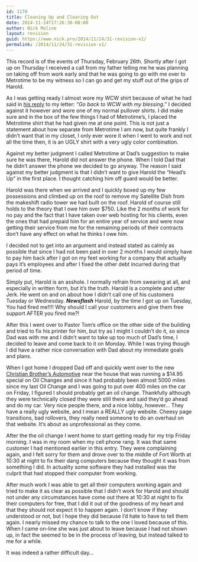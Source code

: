 ```yaml
---
id: 1178
title: Cleaning Up and Clearing Out
date: 2014-11-24T17:26:30-08:00
author: Nick Moline
layout: revision
guid: https://www.nick.pro/2014/11/24/31-revision-v1/
permalink: /2014/11/24/31-revision-v1/
---
```

This record is of the events of Thursday, February 26th. Shortly after I got up on Thursday I received a call from my father telling me he was planning on taking off from work early and that he was going to go with me over to Metrotime to be my witness so I can go and get my stuff out of the grips of Harold.

As I was getting ready I almost wore my WCW shirt because of what he had said in <a title="6 a.m. and all's ... well iffy" href="https://www.nick.pro/2004/02/25/fired/" target="_blank">his reply</a> to my letter: _&#8220;Go back to WCW with my blessing.&#8221;_ I decided against it however and wore one of my normal pullover shirts. I did make sure and in the box of the few things I had of Metrotime&#8217;s, I placed the Metrotime shirt that he had given me at one point. This is not just a statement about how separate from Metrotime I am now, but quite frankly I didn&#8217;t want that in my closet, I only ever wore it when I went to work and not all the time then, it is an UGLY shirt with a very ugly color combination.  
<!--more-->

Against my better judgment I called Metrotime at Dad&#8217;s suggestion to make sure he was there, Harold did not answer the phone. When I told Dad that he didn&#8217;t answer the phone we decided to go anyway. The reason I said against my better judgment is that I didn&#8217;t want to give Harold the &#8220;Head&#8217;s Up&#8221; in the first place. I thought catching him off guard would be better.

Harold was there when we arrived and I quickly boxed up my few possessions and climbed up on the roof to remove my Satellite Dish from the makeshift radio tower we had built on the roof. Harold of course still holds to the theory that I owe him over $750. Like the 2 months of work for no pay and the fact that I have taken over web hosting for his clients, even the ones that had prepaid him for an entire year of service and were now getting their service from me for the remaining periods of their contracts don&#8217;t have any effect on what he thinks I owe him.

I decided not to get into an argument and instead stated as calmly as possible that since I had not been paid in over 2 months I would simply have to pay him back after I got on my feet working for a company that actually pays it&#8217;s employees and after I fixed the other debt incurred during that period of time.

Simply put, Harold is an asshole. I normally refrain from swearing at all, and especially in written form, but it&#8217;s the truth. Harold is a complete and utter Jerk. He went on and on about how I didn&#8217;t call one of his customers Tuesday or Wednesday. **_Newsflash_** Harold, by the time I got up on Tuesday, You had fired me!!!! Why should I call your customers and give them free support AFTER you fired me?!

After this I went over to Pastor Tom&#8217;s office on the other side of the building and tried to fix his printer for him, but try as I might I couldn&#8217;t do it, so since Dad was with me and I didn&#8217;t want to take up too much of Dad&#8217;s time, I decided to leave and come back to it on Monday. While I was trying though I did have a rather nice conversation with Dad about my immediate goals and plans.

When I got home I dropped Dad off and quickly went over to the new <a title="Christian Brother's Automotive" href="http://www.christianbrothersauto.com/" target="_blank">Christian Brother&#8217;s Automotive</a> near the house that was running a $14.95 special on Oil Changes and since it had probably been almost 5000 miles since my last Oil Change and I was going to put over 400 miles on the car on Friday, I figured I should probably get an oil change. Thankfully although they were technically closed they were still there and said they&#8217;d go ahead and do my car. Very nice people there, and a nice lobby, however&#8230; They have a really ugly website, and I mean a REALLY ugly website. Cheesy page transitions, bad rollovers, they really need someone to do an overhaul on that website. It&#8217;s about as unprofessional as they come.

After the the oil change I went home to start getting ready for my trip Friday morning. I was in my room when my cell phone rang. It was that same customer I had mentioned earlier in this entry. They were complaining again, and I felt sorry for them and drove over to the middle of Fort Worth at 10:30 at night to fix their dang computers because they thought it was from something I did. In actuality some software they had installed was the culprit that had stopped their computer from working.

After much work I was able to get all their computers working again and tried to make it as clear as possible that I didn&#8217;t work for Harold and should not under any circumstances have come out there at 10:30 at night to fix their computers for free, that I did it out of the goodness of my heart and that they should not expect it to happen again. I don&#8217;t know if they understood or not, but I hope they did because I&#8217;d hate to have to tell them again. I nearly missed my chance to talk to the one I loved because of this. When I came on-line she was just about to leave because I had not shown up, in fact the seemed to be in the process of leaving, but instead talked to me for a while.

It was indeed a rather difficult day&#8230;